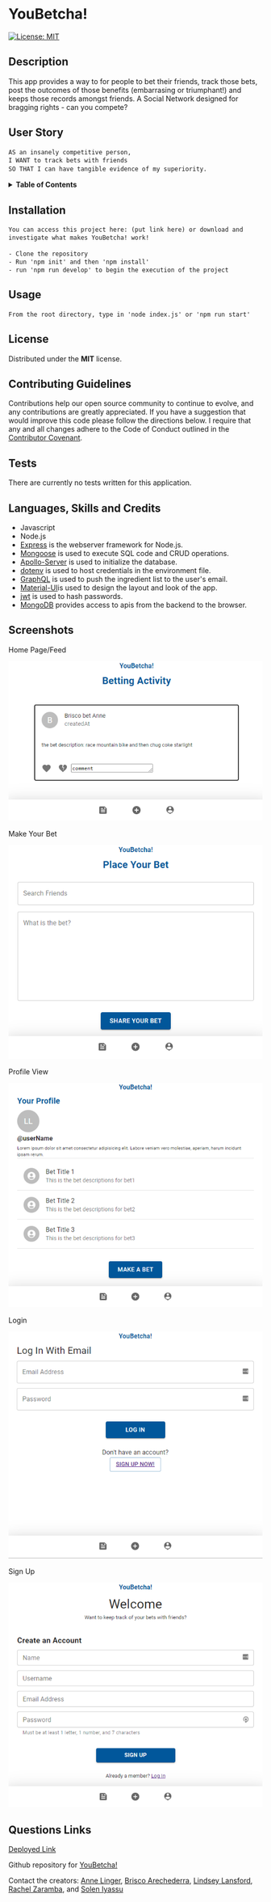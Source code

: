 # YouBetcha!


[![License: MIT](https://img.shields.io/badge/License-MIT-yellow.svg)](https://opensource.org/licenses/MIT)


## Description

This app provides a way to for people to bet their friends, track those bets, post the outcomes of those benefits (embarrasing or triumphant!) and keeps those records amongst friends. A Social Network designed for bragging rights - can you compete?


## User Story

```md
AS an insanely competitive person,
I WANT to track bets with friends
SO THAT I can have tangible evidence of my superiority.

```

<details>
<summary><strong>Table of Contents</strong></summary>

  - [Description](#description)
  - [User Story](#user-story)
  - [Installation](#installation)
  - [Usage](#usage)
  - [License](#license)
  - [Contributing Guidelines](#contributing-guidelines)
  - [Tests](#tests)
  - [Languages, Skills and Credits](#languages-skills-and-credits)
  - [Screenshots](#screenshots)
  - [Questions and Links](#questions-and-links)
</details>


## Installation 
```
You can access this project here: (put link here) or download and investigate what makes YouBetcha! work!

- Clone the repository
- Run 'npm init' and then 'npm install'
- run 'npm run develop' to begin the execution of the project

```

## Usage
```
From the root directory, type in 'node index.js' or 'npm run start'
```

## License
Distributed under the **MIT** license.

## Contributing Guidelines
Contributions help our open source community to continue to evolve, and any contributions are greatly appreciated. If you have a suggestion that would improve this code please follow the directions below. I require that any and all changes adhere to the Code of Conduct outlined in the [Contributor Covenant](https://www.contributor-covenant.org/).

## Tests
There are currently no tests written for this application.

## Languages, Skills and Credits

- Javascript
- Node.js
- [Express](https://www.npmjs.com/package/express) is the webserver framework for Node.js.
- [Mongoose](https://www.npmjs.com/package/mongoose) is used to execute SQL code and CRUD operations.
- [Apollo-Server](https://www.npmjs.com/package/apollo-server-express) is used to initialize the database.
- [dotenv](https://www.npmjs.com/package/dotenv) is used to host credentials in the environment file. 
- [GraphQL](https://graphql.org/) is used to push the ingredient list to the user's email.
- [Material-UI](https://mui.com/)is used to design the layout and look of the app.
- [jwt](https://www.npmjs.com/package/jwt) is used to hash passwords.
- [MongoDB](https://www.mongodb.com/) provides access to apis from the backend to the browser.

## Screenshots

Home Page/Feed

![picture1](./screenshot/picture1.png "Picture1")

Make Your Bet

![picture2](./screenshot/picture2.png "Picture2")

Profile View

![picture3](./screenshot/picture3.png "Picture3")

Login

![picture4](./screenshot/picture4.png "Picture4")

Sign Up

![picture5](./screenshot/picture5.png "Picture5")

## Questions Links

[Deployed Link](https://damp-hamlet-25881.herokuapp.com/)

Github repository for [YouBetcha!](https://github.com/brisco13/YouBetcha)

Contact the creators: [Anne Linger](https://github.com/amccorkl), [Brisco Arechederra](https://github.com/brisco13), [Lindsey Lansford](https://github.com/lindsey-lansford), [Rachel Zaramba](https://github.com/rzaramba),  and [Solen Iyassu](https://github.com/SolenIyassu)


